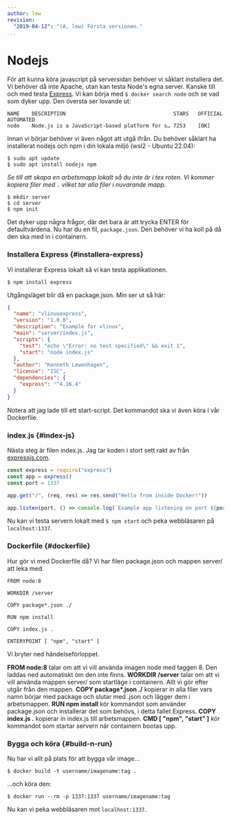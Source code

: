 ```yaml
---
author: lew
revision:
  "2019-04-12": "(A, lew) Första versionen."
...
```


# Nodejs

För att kunna köra javascript på serversidan behöver vi såklart installera det. Vi behöver då inte Apache, utan kan testa Node's egna server. Kanske till och med testa [Express](https://expressjs.com/). Vi kan börja med `$ docker search node` och se vad som dyker upp. Den översta ser lovande ut:

```
NAME    DESCRIPTION                                   STARS   OFFICIAL  AUTOMATED
node    Node.js is a JavaScript-based platform for s… 7253    [OK]
```

Innan vi börjar behöver vi även något att utgå ifrån. Du behöver såklart ha installerat nodejs och npm i din lokala miljö (wsl2 - Ubuntu 22.04):

```console
$ sudo apt update
$ sudo apt install nodejs npm
```

_Se till att skapa en arbetsmapp lokalt så du inte är i tex roten. Vi kommer kopiera filer med `.` vilket tar alla filer i nuvarande mapp._

```
$ mkdir server
$ cd server
$ npm init
```

Det dyker upp några frågor, där det bara är att trycka ENTER för defaultvärdena. Nu har du en fil, `package.json`. Den behöver vi ha koll på då den ska med in i containern.

### Installera Express {#installera-express}

Vi installerar Express lokalt så vi kan testa applikationen.

```
$ npm install express
```

Utgångsläget blir då en package.json. Min ser ut så här:

```json
{
  "name": "vlinuxexpress",
  "version": "1.0.0",
  "description": "Example for vlinux",
  "main": "server/index.js",
  "scripts": {
    "test": "echo \"Error: no test specified\" && exit 1",
    "start": "node index.js"
  },
  "author": "Kenneth Lewenhagen",
  "license": "ISC",
  "dependencies": {
    "express": "^4.16.4"
  }
}
```

Notera att jag lade till ett start-script. Det kommandot ska vi även köra i vår Dockerfile.

### index.js {#index-js}

Nästa steg är filen index.js. Jag tar koden i stort sett rakt av från [expressjs.com](https://expressjs.com/en/starter/hello-world.html).

```javascript
const express = require("express")
const app = express()
const port = 1337

app.get("/", (req, res) => res.send("Hello from inside Docker!"))

app.listen(port, () => console.log(`Example app listening on port ${port}!`))
```

Nu kan vi testa servern lokalt med `$ npm start` och peka webbläsaren på `localhost:1337`.

### Dockerfile {#dockerfile}

Hur gör vi med Dockerfile då? Vi har filen package.json och mappen server/ att leka med.

```
FROM node:8

WORKDIR /server

COPY package*.json ./

RUN npm install

COPY index.js .

ENTERYPOINT [ "npm", "start" ]
```

Vi bryter ned händelseförloppet.

**FROM node:8** talar om att vi vill använda imagen node med taggen 8. Den laddas ned automatiskt om den inte finns.
**WORKDIR /server** talar om att vi vill använda mappen server/ som startläge i containern. Allt vi gör efter utgår från den mappen.
**COPY package\*.json ./** kopierar in alla filer vars namn börjar med package och slutar med .json och lägger dem i arbetsmappen.
**RUN npm install** kör kommandot som använder package.json och installerar det som behövs, i detta fallet Express.
**COPY index.js .** kopierar in index.js till arbetsmappen.
**CMD [ "npm", "start" ]** kör kommandot som startar servern när containern bootas upp.

### Bygga och köra {#build-n-run}

Nu har vi allt på plats för att bygga vår image...

`$ docker build -t username/imagename:tag .`

...och köra den:

`$ docker run --rm -p 1337:1337 username/imagename:tag`

Nu kan vi peka webbläsaren mot `localhost:1337`.
